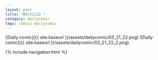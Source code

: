 ```yaml
---
layout: post
title: "03/21/22 "
category: dailycomic
tags: comics dailycomic
---
```

![Daily comic]({{ site.baseurl }}/assets/dailycomic/03_21_22.png)
![Daily comic]({{ site.baseurl }}/assets/dailycomic/03_21_22_2.png)

{% include navigation.html %}

